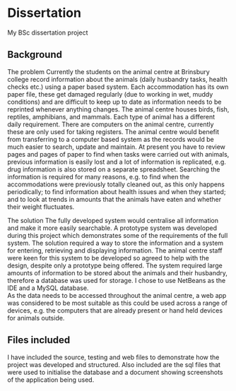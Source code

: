 # Dissertation
My BSc dissertation project

## Background

The problem
Currently the students on the animal centre at Brinsbury college record information about the animals (daily husbandry tasks, health checks etc.) using a paper based system. Each accommodation has its own paper file, these get damaged regularly (due to working in wet, muddy conditions) and are difficult to keep up to date as information needs to be reprinted whenever anything changes. The animal centre houses birds, fish, reptiles, amphibians, and mammals. Each type of animal has a different daily requirement. There are computers on the animal centre, currently these are only used for taking registers. The animal centre would benefit from transferring to a computer based system as the records would be much easier to search, update and maintain. At present you have to review pages and pages of paper to find when tasks were carried out with animals, previous information is easily lost and a lot of information is replicated, e.g. drug information is also stored on a separate spreadsheet. Searching the information is required for many reasons, e.g. to find when the accommodations were previously totally cleaned out, as this only happens periodically; to find information about health issues and when they started; and to look at trends in amounts that the animals have eaten and whether their weight fluctuates. 

The solution
The fully developed system would centralise all information and make it more easily searchable. A prototype system was developed during this project which demonstrates some of the requirements of the full system. The solution required a way to store the information and a system for entering, retrieving and displaying information. The animal centre staff were keen for this system to be developed so agreed to help with the design, despite only a prototype being offered.
The system required large amounts of information to be stored about the animals and their husbandry, therefore a database was used for storage. I chose to use NetBeans as the IDE and a MySQL database.   
As the data needs to be accessed throughout the animal centre, a web app was considered to be most suitable as this could be used across a range of devices, e.g. the computers that are already present or hand held devices for animals outside. 

## Files included

I have included the source, testing and web files to demonstrate how the project was developed and structured. Also included are the sql files that were used to initialise the database and a document showing screenshots of the application being used.    

